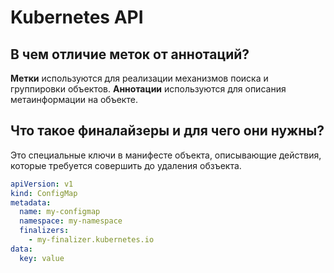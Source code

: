 # Kubernetes API

## В чем отличие меток от аннотаций?

**Метки** используются для реализации механизмов поиска и группировки объектов.
**Аннотации** используются для описания метаинформации на объекте.

## Что такое финалайзеры и для чего они нужны?

Это специальные ключи в манифесте объекта, описывающие действия, которые требуется совершить до удаления обзъекта.

```yaml
apiVersion: v1
kind: ConfigMap
metadata:
  name: my-configmap
  namespace: my-namespace
  finalizers:
    - my-finalizer.kubernetes.io
data:
  key: value
```
